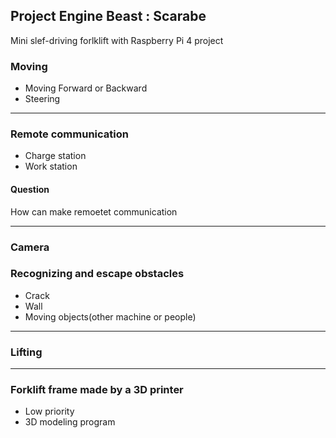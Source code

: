 ## Project Engine Beast : Scarabe
Mini slef-driving forlklift with Raspberry Pi 4 project

### Moving
- Moving Forward or Backward
- Steering

---
### Remote communication
- Charge station
- Work station

#### Question
How can make remoetet communication

---
### Camera

### Recognizing and escape obstacles
- Crack
- Wall
- Moving objects(other machine or people)

---
### Lifting

---
### Forklift frame made by a 3D printer
- Low priority
- 3D modeling program
